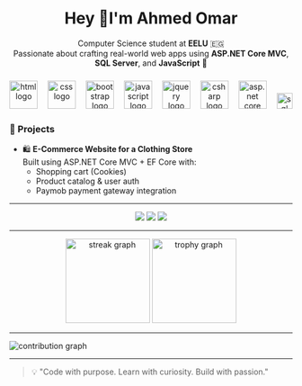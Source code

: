 <h1 align="center">Hey 👋I'm Ahmed Omar</h1>

<p align="center">
  Computer Science student at <b>EELU</b> 🇪🇬 <br>
  Passionate about crafting real-world web apps using <b>ASP.NET Core MVC</b>, <b>SQL Server</b>, and <b>JavaScript</b> 🧠  
</p>

###

<div align="center">
  <img src="https://skillicons.dev/icons?i=html" height="50" alt="html logo" />
  <img width="10" />
  <img src="https://skillicons.dev/icons?i=css" height="50" alt="css logo" />
  <img width="10" />
  <img src="https://skillicons.dev/icons?i=bootstrap" height="50" alt="bootstrap logo" />
  <img width="10" />
  <img src="https://skillicons.dev/icons?i=js" height="50" alt="javascript logo" />
  <img width="10" />
  <img src="https://skillicons.dev/icons?i=jquery" height="50" alt="jquery logo" />
  <img width="10" />
  <img src="https://skillicons.dev/icons?i=cs" height="50" alt="csharp logo" />
  <img width="10" />
  <img src="https://skillicons.dev/icons?i=dotnet" height="50" alt="asp.net core logo" />
  <img width="10" />
  <img src="[https://img.shields.io/badge/SQL%20Server-CC2927?style=for-the-badge&logo=microsoftsqlserver&logoColor=whit](https://cdn.jsdelivr.net/gh/devicons/devicon/icons/microsoftsqlserver/microsoftsqlserver-    plain.svg)" height="28" alt="sql server" />
</div>

###

### 🚀 Projects

- 🛍️ **E-Commerce Website for a Clothing Store**  
  Built using ASP.NET Core MVC + EF Core with:
  - Shopping cart (Cookies)
  - Product catalog & user auth
  - Paymob payment gateway integration
---

<div align="center">
  <img src="https://img.shields.io/badge/LinkedIn-blue?logo=linkedin&style=for-the-badge" />
  <img src="https://img.shields.io/badge/Email-red?logo=gmail&style=for-the-badge" />
  <img src="https://img.shields.io/badge/GitHub-black?logo=github&style=for-the-badge" />
</div>

---

<div align="center">
  <img src="https://streak-stats.demolab.com?user=YOUR_GITHUB_USERNAME&theme=dracula&hide_border=false&border_radius=5" height="150" alt="streak graph" />
  <img src="https://github-profile-trophy.vercel.app/?username=YOUR_GITHUB_USERNAME&theme=dracula&row=1&column=6" height="150" alt="trophy graph" />
</div>

---

<picture>
  <source media="(prefers-color-scheme: dark)" srcset="https://raw.githubusercontent.com/YOUR_GITHUB_USERNAME/YOUR_GITHUB_USERNAME/output/pacman-contribution-graph-dark.svg">
  <source media="(prefers-color-scheme: light)" srcset="https://raw.githubusercontent.com/YOUR_GITHUB_USERNAME/YOUR_GITHUB_USERNAME/output/pacman-contribution-graph.svg">
  <img alt="contribution graph" src="https://raw.githubusercontent.com/YOUR_GITHUB_USERNAME/YOUR_GITHUB_USERNAME/output/pacman-contribution-graph.svg">
</picture>

---

> 💡 "Code with purpose. Learn with curiosity. Build with passion."
